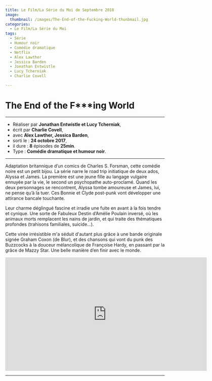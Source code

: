```yaml
---
title: Le Film/La Série du Moi de Septembre 2018
image: 
  thumbnail: /images/The-End-of-the-Fucking-World-thunbmail.jpg
categories:
  - Le Film/La Série du Moi
tags:
  - Série
  - Humour noir
  - Comédie dramatique
  - Netflix
  - Alex Lawther
  - Jessica Barden
  - Jonathan Entwistle
  - Lucy Tcherniak
  - Charlie Covell

---
```


# The End of the F***ing World

---

- Réaliser par **Jonathan Entwistle et Lucy Tcherniak**,
- écrit par **Charlie Covell**,
- avec **Alex Lawther, Jessica Barden**,
- sorti le : **24 octobre 2017**,
- il dure : **8** épisodes de **25min**.
- Type :  **Comédie dramatique et humour noir**.

---

Adaptation britannique d’un comics de Charles S. Forsman, cette comédie noire est un petit bijou. La série narre le road trip initiatique de deux ados, Alyssa et James. La première est une jeune fille au langage vulgaire ennuyée par la vie, le second un psychopathe auto-proclamé. Quand les deux personnages se rencontrent, Alyssa tombe amoureuse et James, lui, ne pense qu’à la tuer. Ces Bonnie et Clyde post-punk vont développer une attirance bancale touchante. 

Leur charme déglingué fascine et irradie une fuite en avant à la fois tendre et cynique. Une sorte de Fabuleux Destin d’Amélie Poulain inversé, où les animaux morts remplacent les nains de jardin, et qui traite des thématiques profondes (trahisons familiales, suicide…). 

Cette virée irrésistible m'a séduit d'autant plus grâce à une bande originale signée Graham Coxon (de Blur), et des chansons qui vont du punk des Buzzcocks à la douceur mélancolique de Françoise Hardy, en passant par la grâce de Mazzy Star. Une belle manière d’en finir avec le monde.


<iframe width="637" height="358" src="https://www.youtube.com/embed/2cN8TpC5rCo" frameborder="0" allow="autoplay; encrypted-media" allowfullscreen></iframe>

---


